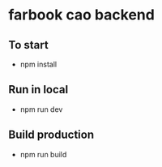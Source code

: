 # farbook cao backend

## To start
- npm install

## Run in local
- npm run dev

## Build production

- npm run build

